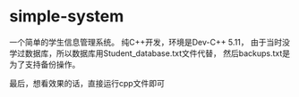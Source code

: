# simple-system
一个简单的学生信息管理系统。
纯C++开发，环境是Dev-C++ 5.11，
由于当时没学过数据库，所以数据库用Student_database.txt文件代替，
然后backups.txt是为了支持备份操作。

最后，想看效果的话，直接运行cpp文件即可
